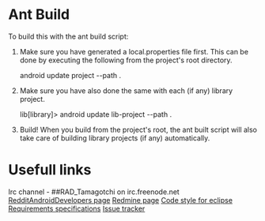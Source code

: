 # Ant Build
To build this with the ant build script:

1. Make sure you have generated a local.properties file first. This can be done by executing the following from the project's root directory.

    android update project --path .


2. Make sure you have also done the same with each (if any) library project.

    lib\[library]> android update lib-project --path .

3. Build! When you build from the project's root, the ant built script will also take care of building library projects (if any) automatically.

# Usefull links
Irc channel - ##RAD_Tamagotchi on irc.freenode.net
[RedditAndroidDevelopers page](http://www.redditandroiddevelopers.com)
[Redmine page](http://rad.lc8n.com/projects/tamagotchi)
[Code style for eclipse](http://rad.lc8n.com/boards/5/topics/36)
[Requirements specifications](https://docs.google.com/document/d/1sLDQkcoDs5xYPKr-luaSfaY2cG0M-Nm8a_jZ80wK-d0/edit)
[Issue tracker](http://rad.lc8n.com/projects/tamagotchi/issues)